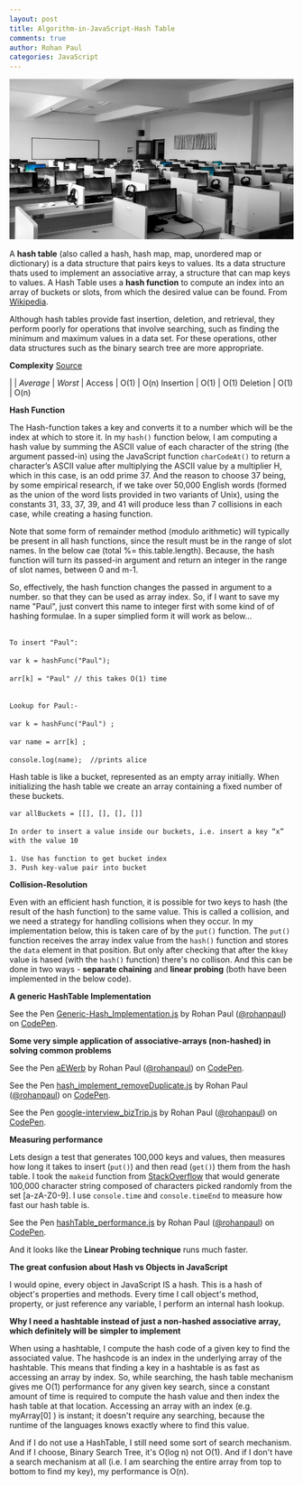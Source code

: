 ```yaml
---
layout: post
title: Algorithm-in-JavaScript-Hash Table
comments: true
author: Rohan Paul
categories: JavaScript
---
```

<img src="/images/fulls/Hash-Table-in-JS.jpeg" class="fit image">

A **hash table** (also called a hash, hash map, map, unordered map or dictionary) is a data structure that pairs keys to values. Its a data structure thats used to implement an associative array, a structure that can map keys to values. A Hash Table uses a **hash function** to compute an index into an array of buckets or slots, from which the desired value can be found. From [Wikipedia](https://en.wikipedia.org/wiki/Hash_table).

Although hash tables provide fast insertion, deletion, and retrieval, they perform poorly for operations that involve searching, such as finding the minimum and maximum
values in a data set. For these operations, other data structures such as the binary search tree are more appropriate.

**Complexity** [Source](http://bigocheatsheet.com/)

| | _Average_ | _Worst_ | 
Access | O(1) | O(n)
Insertion | O(1) | O(1)
Deletion | O(1) | O(n)


**Hash Function**

The Hash-function takes a key and converts it to a number which will be the index at which to store it. In my ``hash()`` function below, I am computing a hash value by summing the ASCII value of each character of the string (the argument passed-in) using the JavaScript function ``charCodeAt()`` to return a character’s ASCII value after multiplying the ASCII value by a multiplier H, which in this case, is an odd prime 37. And the reason to choose 37 being, by some empirical research, if we take over 50,000 English words (formed as the union of the word lists provided in two variants of Unix), using the constants 31, 33, 37, 39, and 41 will produce less than 7 collisions in each case, while creating a hasing function.

Note that some form of remainder method (modulo arithmetic) will typically be present in all hash functions, since the result must be in the range of slot names. In the below cae (total %= this.table.length). Because, the hash function will turn its passed-in argument and return an integer in the range of slot names, between 0 and m-1.

So, effectively, the hash function changes the passed in argument to a number. so that they can be used as array index. So, if I want to save my name "Paul", just convert this name to integer first with some kind of of hashing formulae. In a super simplied form it will work as below...

```

To insert "Paul":

var k = hashFunc("Paul");

arr[k] = "Paul" // this takes O(1) time


Lookup for Paul:-

var k = hashFunc("Paul") ;

var name = arr[k] ;

console.log(name);  //prints alice 

```

Hash table is like a bucket, represented as an empty array initially. When initializing the hash table we create an array containing a fixed number of these buckets.

```
var allBuckets = [[], [], [], []] 

In order to insert a value inside our buckets, i.e. insert a key “x” with the value 10

1. Use has function to get bucket index
3. Push key-value pair into bucket 

```

**Collision-Resolution**

Even with an efficient hash function, it is possible for two keys to hash (the result of the hash function) to the same value. This is called a collision, and we need a strategy for handling collisions when they occur. In my implementation below, this is taken care of by the ``put()`` function. The ``put()`` function receives the array index value from the ``hash()`` function and stores the ``data`` element in that position. But only after checking that after the k``key`` value is hased (with the ``hash()`` function) there's no collison. And this can be done in two ways - **separate chaining** and **linear probing** (both have been implemented in the below code).

**A generic HashTable Implementation**

<p data-height="2208" data-theme-id="0" data-slug-hash="PEjwEW" data-default-tab="js" data-user="rohanpaul" data-embed-version="2" data-pen-title="Generic-Hash_Implementation.js" class="codepen">See the Pen <a href="https://codepen.io/rohanpaul/pen/PEjwEW/">Generic-Hash_Implementation.js</a> by Rohan Paul (<a href="https://codepen.io/rohanpaul">@rohanpaul</a>) on <a href="https://codepen.io">CodePen</a>.</p>
<script async src="https://production-assets.codepen.io/assets/embed/ei.js"></script>


**Some very simple application of associative-arrays (non-hashed) in solving common problems**
<p data-height="982" data-theme-id="0" data-slug-hash="aEWerb" data-default-tab="js" data-user="rohanpaul" data-embed-version="2" data-pen-title="aEWerb" class="codepen">See the Pen <a href="https://codepen.io/rohanpaul/pen/aEWerb/">aEWerb</a> by Rohan Paul (<a href="https://codepen.io/rohanpaul">@rohanpaul</a>) on <a href="https://codepen.io">CodePen</a>.</p>
<script async src="https://production-assets.codepen.io/assets/embed/ei.js"></script>

<p data-height="426" data-theme-id="0" data-slug-hash="ZvyGQd" data-default-tab="js" data-user="rohanpaul" data-embed-version="2" data-pen-title="hash_implement_removeDuplicate.js" class="codepen">See the Pen <a href="https://codepen.io/rohanpaul/pen/ZvyGQd/">hash_implement_removeDuplicate.js</a> by Rohan Paul (<a href="https://codepen.io/rohanpaul">@rohanpaul</a>) on <a href="https://codepen.io">CodePen</a>.</p>
<script async src="https://production-assets.codepen.io/assets/embed/ei.js"></script>


<p data-height="1500" data-theme-id="0" data-slug-hash="baRRyp" data-default-tab="js" data-user="rohanpaul" data-embed-version="2" data-pen-title="google-interview_bizTrip.js" class="codepen">See the Pen <a href="https://codepen.io/rohanpaul/pen/baRRyp/">google-interview_bizTrip.js</a> by Rohan Paul (<a href="https://codepen.io/rohanpaul">@rohanpaul</a>) on <a href="https://codepen.io">CodePen</a>.</p>
<script async src="https://production-assets.codepen.io/assets/embed/ei.js"></script>

**Measuring performance**

Lets design a test that generates 100,000 keys and values, then measures how long it takes to insert (``put()``) and then read (``get()``) them from the hash table.
I took the ``makeid`` function from [StackOverflow](https://stackoverflow.com/a/1349426/1902852) that would generate 100,000 character string composed of characters picked randomly from the set [a-zA-Z0-9].
I use ``console.time`` and ``console.timeEnd`` to measure how fast our hash table is.


<p data-height="694" data-theme-id="0" data-slug-hash="eyRRqy" data-default-tab="js" data-user="rohanpaul" data-embed-version="2" data-pen-title="hashTable_performance.js" class="codepen">See the Pen <a href="https://codepen.io/rohanpaul/pen/eyRRqy/">hashTable_performance.js</a> by Rohan Paul (<a href="https://codepen.io/rohanpaul">@rohanpaul</a>) on <a href="https://codepen.io">CodePen</a>.</p>
<script async src="https://production-assets.codepen.io/assets/embed/ei.js"></script>

And it looks like the **Linear Probing technique** runs much faster.

**The great confusion about Hash vs Objects in JavaScript**

I would opine, every object in JavaScript IS a hash. This is a hash of object's properties and methods. Every time I call object's method, property, or just reference any variable, I perform an internal hash lookup.

**Why I need a hashtable instead of just a non-hashed associative array, which definitely will be simpler to implement**

When using a hashtable, I compute the hash code of a given key to find the associated value. The hashcode is an index in the underlying array of the hashtable. This means that finding a key in a hashtable is as fast as accessing an array by index. So, while searching, the hash table mechanism gives me O(1) performance for any given key search, since a constant amount of time is required to compute the hash value and then index the hash table at that location. Accessing an array with an index (e.g. myArray[0] ) is instant; it doesn't require any searching, because the runtime of the languages knows exactly where to find this value.

 
And if I do not use a HashTable, I still need some sort of search mechanism. And if I choose, Binary Search Tree, it's  O(log n) not O(1). And if I don't have a search mechanism at all (i.e. I am searching the entire array from top to bottom to find my key), my performance is O(n).